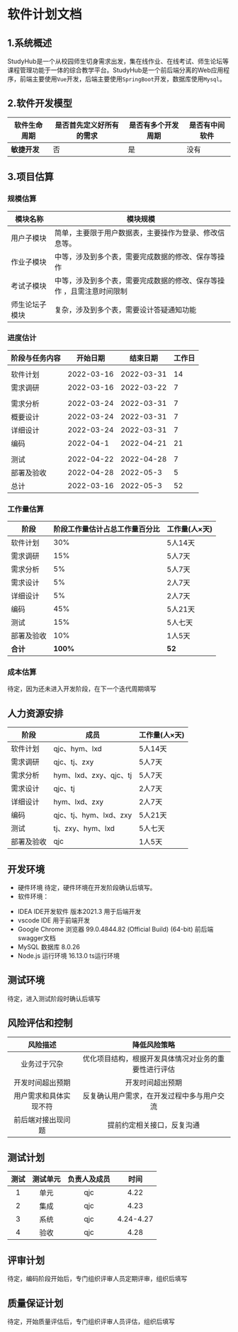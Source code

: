 # 软件计划文档

## 1.系统概述

StudyHub是一个从校园师生切身需求出发，集在线作业、在线考试、师生论坛等课程管理功能于一体的综合教学平台。StudyHub是一个前后端分离的Web应用程序，前端主要使用`Vue`开发，后端主要使用`SpringBoot`开发，数据库使用`Mysql`。

## 2.软件开发模型

| 软件生命周期 | 是否首先定义好所有的需求 | 是否有多个开发周期 | 是否有中间软件 |
| ------------ | ------------------------ | ------------------ | -------------- |
| **敏捷开发** | 否      | 是 | 没有            |

## 3.项目估算

### 规模估算

| 模块名称      | 模块规模                                                   |
| ------------- | ---------------------------------------------------------- |
| 用户子模块      | 简单，主要限于用户数据表，主要操作为登录、修改信息等。       |
| 作业子模块 | 中等，涉及到多个表，需要完成数据的修改、保存等操作                   |
| 考试子模块  | 中等，涉及到多个表，需要完成数据的修改、保存等操作 ，且需注意时间限制               |
| 师生论坛子模块 | 复杂，涉及到多个表，需要设计答疑通知功能 |

### 进度估计

| 阶段与任务内容        | 开始日期   | 结束日期   | 工作日               |
| --------------------- | ---------- | ---------- | ------------------ |
|                    |
| 软件计划    | 2022-03-16 | 2022-03-31 | 14 |
| 需求调研             | 2022-03-16 | 2022-03-22 | 7         |
|               |            |            |                    |
| 需求分析              | 2022-03-24 | 2022-03-31 | 7          |
| 概要设计           | 2022-03-24| 2022-03-31 | 7       |
|详细设计           | 2022-03-24 | 2022-03-31 | 7     |
| 编码            | 2022-04-1 | 2022-04-21 | 21      |
|        |            |            |                    |
| 测试 | 2022-04-22 | 2022-04-28 |7          |
| 部署及验收        | 2022-04-28 | 2022-05-3|5        |
| 总计        | 2022-03-16 | 2022-05-3 | 52         





### 工作量估算

| 阶段       | 阶段工作量估计占总工作量百分比 | 工作量(人×天) |
| ---------- | ------------------------------ | ------------- |
| 软件计划   |30%                           | 5人14天         |
| 需求调研   | 15%                           | 5人7天          |
| 需求分析   | 5%                             | 5人7天          |
| 需求设计   | 5%                             | 2人7天           |
| 详细设计   | 5%                             |  2人7天          |
| 编码       | 45%                            |  5人21天          |
| 测试       | 15%                            | 5人七天         |
| 部署及验收 | 10%                            | 1人5天       |
| **合计**   | **100%**                       | **52**       |

### 成本估算

待定，因为还未进入开发阶段，在下一个迭代周期填写

## 人力资源安排

| 阶段       | 成员 | 工作量(人×天) |
| ---------- | ------------------------------ | ------------- |
| 软件计划   |qjc、hym、lxd                           | 5人14天         |
| 需求调研   | qjc、tj、zxy                          | 5人7天          |
| 需求分析   | hym、lxd、zxy、qjc、tj                           | 5人7天          |
| 需求设计   | qjc、tj                            | 2人7天           |
| 详细设计   | hym、lxd、zxy                             |  2人7天          |
| 编码       | qjc、tj、hym、lxd、zxy                           |  5人21天          |
| 测试       | tj、zxy、hym、lxd                           | 5人七天         |
| 部署及验收 | qjc                            | 1人5天       |


## 开发环境


- 硬件环境
  待定，硬件环境在开发阶段确认后填写。
- 软件环境：
+ IDEA IDE开发软件 版本2021.3 用于后端开发
+ vscode IDE 用于前端开发
+ Google Chrome 浏览器 99.0.4844.82 (Official Build) (64-bit) 前后端swagger文档
+ MySQL 数据库 8.0.26
+ Node.js 运行环境 16.13.0 ts运行环境



## 测试环境

待定，进入测试阶段时确认后填写

## 风险评估和控制

| 风险描述|降低风险策略|
|:----:|:----:|
|业务过于冗杂|优化项目结构，根据开发具体情况对业务的重要性进行评估|
|开发时间超出预期|开发时间超出预期|
|用户需求和具体实现不符|反复确认用户需求，在开发过程中多与用户交流|
|前后端对接出现问题|提前约定相关接口，反复沟通|

## 测试计划

|测试|测试单元|负责人及成员|时间|
|:----:|:----:|:----:|:----:|
|1|单元|qjc|4.22|
|2|集成|qjc|4.23|
|3|系统|qjc|4.24-4.27|
|4|验收|qjc|4.28|
## 评审计划

待定，编码阶段开始后，专门组织评审人员定期评审，组织后填写


## 质量保证计划
待定，开始质量评估后，专门组织评审人员评估，组织后填写
